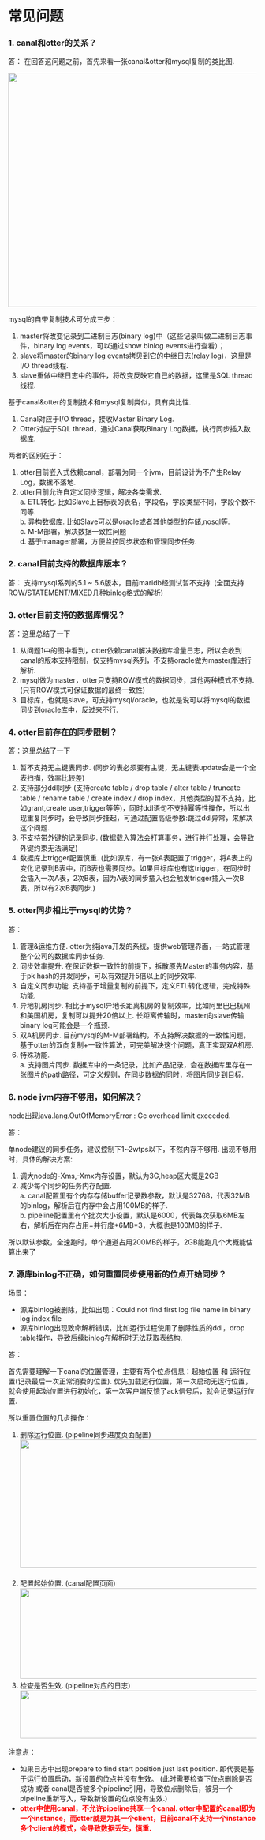  <div class="blog_content">
    <div class="iteye-blog-content-contain" style="font-size: 14px;">
<h1>常见问题</h1>
<h3> 1.  canal和otter的关系？</h3>
<p> 答： 在回答这问题之前，首先来看一张canal&amp;otter和mysql复制的类比图.  </p>
<p><img alt="" src="http://dl2.iteye.com/upload/attachment/0089/0118/f230f237-d6f4-309f-b9ac-bd454da9b69a.jpg" width="655" height="474"></p>
<p>mysql的自带复制技术可分成三步：</p>
<ol>
<li>master将改变记录到二进制日志(binary log)中（这些记录叫做二进制日志事件，binary log events，可以通过show binlog events进行查看）；</li>
<li>slave将master的binary log events拷贝到它的中继日志(relay log)，这里是I/O thread线程.  </li>
<li>slave重做中继日志中的事件，将改变反映它自己的数据，这里是SQL thread线程.  </li>
</ol>
<p>基于canal&amp;otter的复制技术和mysql复制类似，具有类比性.  </p>
<ol>
<li>Canal对应于I/O thread，接收Master Binary Log. </li>
<li>Otter对应于SQL thread，通过Canal获取Binary Log数据，执行同步插入数据库. </li>
</ol>
<p>两者的区别在于：</p>
<ol>
<li>otter目前嵌入式依赖canal，部署为同一个jvm，目前设计为不产生Relay Log，数据不落地. </li>
<li>otter目前允许自定义同步逻辑，解决各类需求.  <br>a.  ETL转化.  比如Slave上目标表的表名，字段名，字段类型不同，字段个数不同等. <br>b.  异构数据库.  比如Slave可以是oracle或者其他类型的存储,nosql等. <br>c.  M-M部署，解决数据一致性问题<br>d.  基于manager部署，方便监控同步状态和管理同步任务.  </li>
</ol>
<h3>2.  canal目前支持的数据库版本？</h3>
<p>答： 支持mysql系列的5.1 ~ 5.6版本，目前maridb经测试暂不支持.   (全面支持ROW/STATEMENT/MIXED几种binlog格式的解析)</p>
<p> </p>
<h3>3.  otter目前支持的数据库情况？</h3>
<p>答：这里总结了一下</p>
<ol>
<li>从问题1中的图中看到，otter依赖canal解决数据库增量日志，所以会收到canal的版本支持限制，仅支持mysql系列，不支持oracle做为master库进行解析. </li>
<li>mysql做为master，otter只支持ROW模式的数据同步，其他两种模式不支持.  (只有ROW模式可保证数据的最终一致性)</li>
<li>目标库，也就是slave，可支持mysql/oracle，也就是说可以将mysql的数据同步到oracle库中，反过来不行. </li>
</ol>
<h3>4.  otter目前存在的同步限制？</h3>
<p>答：这里总结了一下</p>
<ol>
<li><span style="line-height: 21px;">暂不支持无主键表同步.  (同步的表必须要有主键，无主键表update会是一个全表扫描，效率比较差)</span></li>
<li><span style="line-height: 21px;">支持部分ddl同步  (支持create table / drop table / alter table / truncate table / rename table / create index / drop index，其他类型的暂不支持，比如grant,create user,trigger等等)，同时ddl语句不支持幂等性操作，所以出现重复同步时，会导致同步挂起，可通过配置高级参数:跳过ddl异常，来解决这个问题.  </span></li>
<li><span style="line-height: 21px;">不支持带外键的记录同步.  (数据载入算法会打算事务，进行并行处理，会导致外键约束无法满足)</span></li>
<li><span style="line-height: 21px;">数据库上trigger配置慎重.  (比如源库，有一张A表配置了trigger，将A表上的变化记录到B表中，而B表也需要同步。如果目标库也有这trigger，在同步时会插入一次A表，2次B表，因为A表的同步插入也会触发trigger插入一次B表，所以有2次B表同步.)</span></li>
</ol>
<h3>5.  otter同步相比于mysql的优势？</h3>
<p>答：</p>
<ol>
<li>管理&amp;运维方便.  otter为纯java开发的系统，提供web管理界面，一站式管理整个公司的数据库同步任务.  </li>
<li>同步效率提升.  在保证数据一致性的前提下，拆散原先Master的事务内容，基于pk hash的并发同步，可以有效提升5倍以上的同步效率. </li>
<li>自定义同步功能.   支持基于增量复制的前提下，定义ETL转化逻辑，完成特殊功能. </li>
<li>异地机房同步.   相比于mysql异地长距离机房的复制效率，比如阿里巴巴杭州和美国机房，复制可以提升20倍以上. 长距离传输时，master向slave传输binary log可能会是一个瓶颈.</li>
<li>双A机房同步.   目前mysql的M-M部署结构，不支持解决数据的一致性问题，基于otter的双向复制+一致性算法，可完美解决这个问题，真正实现双A机房. </li>
<li>特殊功能.  <br>a.  支持图片同步.  数据库中的一条记录，比如产品记录，会在数据库里存在一张图片的path路径，可定义规则，在同步数据的同时，将图片同步到目标.  </li>
</ol>
<h3>6.  node jvm内存不够用，如何解决？</h3>
<p style="font-size: 14px;">node出现java.lang.OutOfMemoryError : Gc overhead limit exceeded. </p>
<p style="font-size: 14px;">答：</p>
<p>单node建议的同步任务，建议控制下1~2wtps以下，不然内存不够用.  出现不够用时，具体的解决方案:</p>
<ol>
<li>调大node的-Xms,-Xmx内存设置，默认为3G,heap区大概是2GB</li>
<li>减少每个同步的任务内存配置.<br>a. canal配置里有个内存存储buffer记录数参数，默认是32768，代表32MB的binlog，解析后在内存中会占用100MB的样子. <br>b. pipeline配置里有个批次大小设置，默认是6000，代表每次获取6MB左右，解析后在内存占用=并行度*6MB*3，大概也是100MB的样子. </li>
</ol>
<p> </p>
<p>   所以默认参数，全速跑时，单个通道占用200MB的样子，2GB能跑几个大概能估算出来了</p>
<h3>7.  源库binlog不正确，如何重置同步使用新的位点开始同步？</h3>
<p>场景：</p>
<ul>
<li>源库binlog被删除，比如出现：Could not find first log file name in binary log index file</li>
<li>源库binlog出现致命解析错误，比如运行过程使用了删除性质的ddl，drop table操作，导致后续binlog在解析时无法获取表结构. </li>
</ul>
<p>答：</p>
<p>首先需要理解一下canal的位置管理，主要有两个位点信息：起始位置 和 运行位置(记录最后一次正常消费的位置).   优先加载运行位置，第一次启动无运行位置，就会使用起始位置进行初始化，第一次客户端反馈了ack信号后，就会记录运行位置.   </p>
<p>所以重置位置的几步操作：</p>
<ol>
<li><span style="line-height: 21px;">删除运行位置.    (pipeline同步进度页面配置)<br><img alt="" height="260" src="http://dl2.iteye.com/upload/attachment/0090/1630/6b9b59ef-4175-3e9b-ad35-d73a0d7088fb.png" width="508"><br><br></span></li>
<li><span style="line-height: 21px;">配置起始位置.   (canal配置页面)<br><img alt="" height="183" src="http://dl2.iteye.com/upload/attachment/0090/1636/9f8ec0b3-51e9-321f-a5b7-725792d06f31.png" width="516"></span></li>
<li><span style="line-height: 21px;">检查是否生效.  (pipeline对应的日志)<span style="line-height: 21px;"><br><img alt="" height="97" src="http://dl2.iteye.com/upload/attachment/0090/1626/a1ee7cc6-775d-37e3-9ef4-edcea30c6460.png" width="739"><br></span></span></li>
</ol>
<p>注意点：</p>
<ul>
<li>如果日志中出现prepare to find start position just last position. 即代表是基于运行位置启动，新设置的位点并没有生效。 (此时需要检查下位点删除是否成功 或者 canal是否被多个pipeline引用，导致位点删除后，被另一个pipeline重新写入，导致新设置的位点没有生效.)</li>
<li><strong><span style="color: red;">otter中使用canal，不允许pipeline共享一个canal.  otter中配置的canal即为一个instance，而otter就是为其一个client，目前canal不支持一个instance多个client的模式，会导致数据丢失，慎重. </span></strong></li>
</ul>
<p> </p>
</div>
